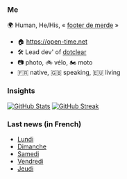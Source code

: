 ### Me

🌍 Human, He/His, « [footer de merde](https://open-time.net/post/2013/07/17/La-veritable-histoire-du-Footer-de-merde-) » 
* 🏠 https://open-time.net 
* 🛠️ Lead dev' of [dotclear](https://git.dotclear.org/dev/dotclear)
* 📷 photo, 🚲 vélo, 🏍️ moto 
* 🇫🇷 native, 🇬🇧 speaking, 🇪🇺 living

### Insights

[![GitHub Stats](https://github-readme-stats-sigma-five.vercel.app/api?username=franck-paul)](https://github.com/franck-paul)
[![GitHub Streak](https://github-readme-streak-stats.herokuapp.com?user=franck-paul)](https://git.io/streak-stats)

### Last news (in French)

<!-- BLOG-POST-LIST:START -->
- [Lundi](https://open-time.net/post/2023/10/02/Lundi)
- [Dimanche](https://open-time.net/post/2023/10/01/Dimanche)
- [Samedi](https://open-time.net/post/2023/09/30/Samedi)
- [Vendredi](https://open-time.net/post/2023/09/29/Vendredi)
- [Jeudi](https://open-time.net/post/2023/09/28/Jeudi)
<!-- BLOG-POST-LIST:END -->
